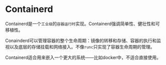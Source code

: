 # Containerd
Containerd是一个`工业级`的`容器运行时`实现。Containerd强调简单性、健壮性和可移植性。

Conainderd可以管理容器的整个生命周期：镜像的转移和存储、容器的执行和监视以及底层的存储挂载和网络接入。不像`runc`只实现了容器生命周期的管理。

Containerd适合用来嵌入一个更大的系统——比如docker中，不适合直接使用。